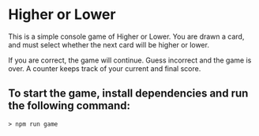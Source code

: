 # Higher or Lower

This is a simple console game of Higher or Lower. You are drawn a card, and must select whether the next card will be higher or lower.

If you are correct, the game will continue. Guess incorrect and the game is over. A counter keeps track of your current and final score.

## To start the game, install dependencies and run the following command:
```
> npm run game
```